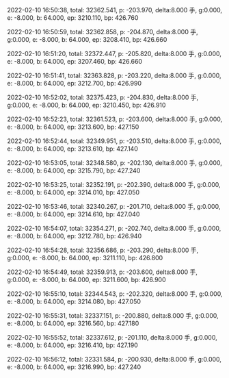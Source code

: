 2022-02-10 16:50:38, total: 32362.541, p: -203.970, delta:8.000 手, g:0.000, e: -8.000, b: 64.000, ep: 3210.110, bp: 426.760

2022-02-10 16:50:59, total: 32362.858, p: -204.870, delta:8.000 手, g:0.000, e: -8.000, b: 64.000, ep: 3208.410, bp: 426.660

2022-02-10 16:51:20, total: 32372.447, p: -205.820, delta:8.000 手, g:0.000, e: -8.000, b: 64.000, ep: 3207.460, bp: 426.660

2022-02-10 16:51:41, total: 32363.828, p: -203.220, delta:8.000 手, g:0.000, e: -8.000, b: 64.000, ep: 3212.700, bp: 426.990

2022-02-10 16:52:02, total: 32375.423, p: -204.830, delta:8.000 手, g:0.000, e: -8.000, b: 64.000, ep: 3210.450, bp: 426.910

2022-02-10 16:52:23, total: 32361.523, p: -203.600, delta:8.000 手, g:0.000, e: -8.000, b: 64.000, ep: 3213.600, bp: 427.150

2022-02-10 16:52:44, total: 32349.951, p: -203.510, delta:8.000 手, g:0.000, e: -8.000, b: 64.000, ep: 3213.610, bp: 427.140

2022-02-10 16:53:05, total: 32348.580, p: -202.130, delta:8.000 手, g:0.000, e: -8.000, b: 64.000, ep: 3215.790, bp: 427.240

2022-02-10 16:53:25, total: 32352.191, p: -202.390, delta:8.000 手, g:0.000, e: -8.000, b: 64.000, ep: 3214.010, bp: 427.050

2022-02-10 16:53:46, total: 32340.267, p: -201.710, delta:8.000 手, g:0.000, e: -8.000, b: 64.000, ep: 3214.610, bp: 427.040

2022-02-10 16:54:07, total: 32354.271, p: -202.740, delta:8.000 手, g:0.000, e: -8.000, b: 64.000, ep: 3212.780, bp: 426.940

2022-02-10 16:54:28, total: 32356.686, p: -203.290, delta:8.000 手, g:0.000, e: -8.000, b: 64.000, ep: 3211.110, bp: 426.800

2022-02-10 16:54:49, total: 32359.913, p: -203.600, delta:8.000 手, g:0.000, e: -8.000, b: 64.000, ep: 3211.600, bp: 426.900

2022-02-10 16:55:10, total: 32344.543, p: -202.320, delta:8.000 手, g:0.000, e: -8.000, b: 64.000, ep: 3214.080, bp: 427.050

2022-02-10 16:55:31, total: 32337.151, p: -200.880, delta:8.000 手, g:0.000, e: -8.000, b: 64.000, ep: 3216.560, bp: 427.180

2022-02-10 16:55:52, total: 32337.612, p: -201.110, delta:8.000 手, g:0.000, e: -8.000, b: 64.000, ep: 3216.410, bp: 427.190

2022-02-10 16:56:12, total: 32331.584, p: -200.930, delta:8.000 手, g:0.000, e: -8.000, b: 64.000, ep: 3216.990, bp: 427.240